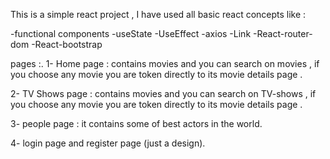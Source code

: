 This is a simple react project , I have used all basic react concepts like :

-functional components 
-useState 
-UseEffect 
-axios 
-Link 
-React-router-dom
-React-bootstrap
 
pages :. 
1- Home page :  contains movies and you can search on movies , if you choose any
 movie you are token directly to its movie details page . 

2- TV Shows page : contains movies and you can search on TV-shows , if you choose any
 movie you are token directly to its movie details page . 

3- people page : it contains some of best actors in the world.

4- login page and register page (just a design).
